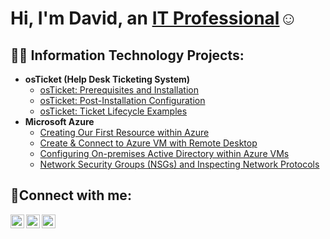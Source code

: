 <h1>Hi, I'm David, an <a href="https://www.linkedin.com/in/davidamui/">IT Professional</a>☺</h1>

<h2>👨‍💻 Information Technology Projects:</h2>

- <b>osTicket (Help Desk Ticketing System)</b>
  - [osTicket: Prerequisites and Installation](https://github.com/niiobdavid/osticket-prereqs)
  - [osTicket: Post-Installation Configuration](https://github.com/niiobdavid/post-install-config)
  - [osTicket: Ticket Lifecycle Examples](https://github.com/niiobdavid/ticket-lifecycle)
- <b>Microsoft Azure</b>
  - [Creating Our First Resource within Azure](https://github.com/niiobdavid/1st-azure-resource)
  - [Create & Connect to Azure VM with Remote Desktop](https://github.com/niiobdavid/azure-vm)
  - [Configuring On-premises Active Directory within Azure VMs](https://github.com/niiobdavid/configure-ad)
  - [Network Security Groups (NSGs) and Inspecting Network Protocols](https://github.com/niiobdavid/network-traffic-monitoring/)

<h2>🤳Connect with me:</h2>

[<img align="left" alt="Josh | Twitter" width="22px" src="https://cdn.jsdelivr.net/npm/simple-icons@v3/icons/twitter.svg" />][twitter]
[<img align="left" alt="Josh | LinkedIn" width="22px" src="https://cdn.jsdelivr.net/npm/simple-icons@v3/icons/linkedin.svg" />][linkedin]
[<img align="left" alt="Josh | Instagram" width="22px" src="https://cdn.jsdelivr.net/npm/simple-icons@v3/icons/instagram.svg" />][instagram]

[twitter]: https://twitter.com/niiobdavid
[instagram]: https://www.instagram.com/itz_dave_yh/
[linkedin]: https://www.linkedin.com/in/niiobdavid/
